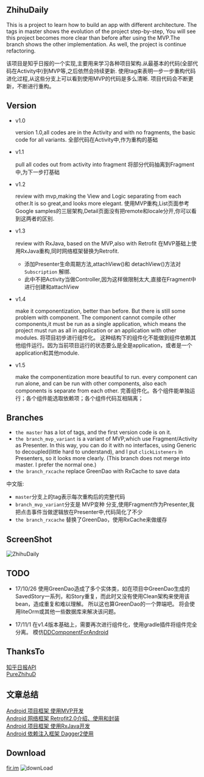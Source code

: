 ## ZhihuDaily
This is a project to learn how to build an app with different architecture.
The tags in master shows the evolution of the project step-by-step, You will see this project becomes more clear than before after using the MVP.The branch shows the other implementation.
As well, the project is continue refactoring.

该项目是知乎日报的一个实现,主要用来学习各种项目架构.从最基本的代码(全部代码在Activity中)到MVP等,之后依然会持续更新.
使用tag来表明一步一步重构代码进化过程,从这些分支上可以看到使用MVP的代码是多么清晰.
项目代码会不断更新，不断进行重构。


## Version
- v1.0

    version 1.0,all codes are in the Activity and with no fragments, the basic code for all variants.
    全部代码在Activity中,作为重构的基础

- v1.1

    pull all codes out from activity into fragment
    将部分代码抽离到Fragment中,为下一步打基础

- v1.2

    review with mvp,making the View and Logic separating from each other.It is so great,and looks more elegant.
    使用MVP重构,List页面参考Google samples的三层架构,Detail页面没有把remote和locale分开,你可以看到这两者的区别.

- v1.3

    review with RxJava, based on the MVP,also with Retrofit
    在MVP基础上使用RxJava重构,同时网络框架替换为Retrofit.

     - 添加Presenter生命周期方法,attachView()和 detachView()方法对 `Subscription` 解绑.
     - 此中不把Activity当做Controller,因为这样做限制太大,直接在Fragment中进行创建和attachView

- v1.4

    make it componentization, better than before. But there is still some problem with component.
    The component cannot compile other components,it must be run as a single application, which means the project
    must run as all in application or an application with other modules.
    将项目初步进行组件化。
    这种结构下的组件化不能做到组件依赖其他组件运行。因为当前项目运行的状态要么是全是application，或者是一个application和其他module.

- v1.5

  make the componentization more beautiful to run. every component can run alone, and can be run
  with other components, also each components is separate from each other.
  完善组件化。各个组件能单独运行；各个组件能选取依赖项；各个组件代码互相隔离；


## Branches
- `the master` has a lot of tags, and the first version code is on it.
- `the branch_mvp_variant` is a variant of MVP,which use Fragment/Activity as Presenter. In this way, you can do it with no interfaces, using Generic to decoupled(little hard to understand), and I put `clickListeners` in Presenters, so it looks more clearly. (This branch does not merge into master. I prefer the normal one.)
- `the branch_rxcache` replace GreenDao with RxCache to save data 

中文版:

- `master`分支上的tag表示每次重构后的完整代码
- `branch_mvp_variant`分支是 MVP变种 分支,使用Fragment作为Presenter,我把点击事件当做逻辑放在Presenter中,代码简化了不少
- `the branch_rxcache` 替换了GreenDao，使用RxCache来做缓存

## ScreenShot
![ZhihuDaily](images/daily.gif "Gif Example")

## TODO
- 17/10/26
使用GreenDao造成了多个实体类，如在项目中GreenDao生成的SavedStory一系列，和Story重复，而此时又没有使用Clean架构来使用该bean，造成重复和难以理解。
所以这也算GreenDao的一个弊端吧。
将会使用liteOrm或其他一些数据库来解决该问题。

- 17/11/1
在v1.4版本基础上，需要再次进行组件化，使用gradle插件将组件完全分离。
模仿[DDComponentForAndroid](https://github.com/luojilab/DDComponentForAndroid)


## ThanksTo
[知乎日报API](https://github.com/izzyleung/ZhihuDailyPurify/wiki/%E7%9F%A5%E4%B9%8E%E6%97%A5%E6%8A%A5-API-%E5%88%86%E6%9E%90)<br>
[PureZhihuD](https://github.com/laucherish/PureZhihuD)

## 文章总结
[Android 项目框架 使用MVP开发](http://blog.csdn.net/u014099894/article/details/51388170)<br>
[Android 网络框架 Retrofit2.0介绍、使用和封装](http://blog.csdn.net/u014099894/article/details/51441462)<br>
[Android 项目框架 使用RxJava开发](http://blog.csdn.net/u014099894/article/details/51621858)<br>
[Android 依赖注入框架 Dagger2使用](http://blog.csdn.net/u014099894/article/details/51675362)<br>

## Download
[fir.im](http://fir.im/159600?release_id=57a8a7e2959d6913c8000022)
![downLoad](images/ZhihuDaily.png "download")